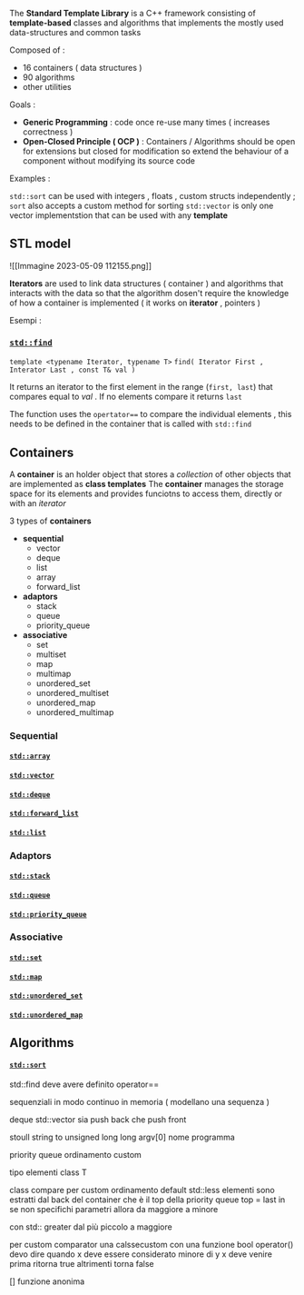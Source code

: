 The **Standard Template Library** is a C++ framework consisting of **template-based** classes and algorithms that implements the mostly used data-structures and common tasks

Composed of : 
+ 16 containers ( data structures )
+ 90 algorithms
+ other utilities

Goals : 
+ **Generic Programming** : code once re-use many times ( increases correctness )
+ **Open-Closed Principle ( OCP )** : Containers / Algorithms should be open for extensions but closed for modification so extend the behaviour of a component without modifying its source code

Examples :

`std::sort` can be used with integers , floats , custom structs independently ; `sort` also accepts a custom method for sorting
`std::vector` is only one vector implementstion that can be used with any **template**

## STL model

![[Immagine 2023-05-09 112155.png]]

**Iterators** are used to link data structures ( container ) and algorithms that interacts with the data so that the algorithm dosen't require the knowledge of how a container is implemented ( it works on **iterator** , pointers ) 

Esempi : 

### [`std::find`](https://cplusplus.com/reference/algorithm/find/)

`template <typename Iterator, typename T>`
`find( Iterator First , Interator Last , const T& val )`

It returns an iterator to the first element in the range (`first, last`) that compares equal to _val_ . If no elements compare it returns `last` 

The function uses the `opertator==` to compare the individual elements , this needs to be defined in the container that is called with `std::find`

## Containers

A **container** is an holder object that stores a _collection_ of other objects that are implemented as **class templates** 
The **container** manages the storage space for its elements and provides funciotns to access them, directly or with an _iterator_

3 types of **containers**
+ **sequential**
	+ vector
	+ deque
	+ list
	+ array
	+ forward_list
+ **adaptors**
	+ stack
	+ queue
	+ priority_queue
+ **associative**
	+ set
	+ multiset
	+ map
	+ multimap
	+ unordered_set
	+ unordered_multiset
	+ unordered_map
	+ unordered_multimap

### Sequential

#### [`std::array`](https://cplusplus.com/reference/array/array/)

#### [`std::vector`](https://cplusplus.com/reference/vector/vector/)

#### [`std::deque`](https://cplusplus.com/reference/deque/deque)

#### [`std::forward_list`](https://cplusplus.com/reference/forward_list/forward_list/?kw=forward_list+)

#### [`std::list`](https://cplusplus.com/reference/list/list/)

### Adaptors

#### [`std::stack`](https://cplusplus.com/reference/stack/stack/)

#### [`std::queue`](https://cplusplus.com/reference/queue/queue)

#### [`std::priority_queue`](https://cplusplus.com/reference/queue/priority_queue/?kw=priority_queue+)

### Associative

#### [`std::set`](https://cplusplus.com/reference/set/set)

#### [`std::map`](https://cplusplus.com/reference/map/map)

#### [`std::unordered_set`](https://cplusplus.com/reference/unordered_set/unordered_set/?kw=unordered_set)

#### [`std::unordered_map`](https://cplusplus.com/reference/unordered_map/unordered_map/?kw=unordered_map+)

## Algorithms

#### [`std::sort`](https://cplusplus.com/reference/algorithm/sort/?kw=sort)

std::find deve avere definito operator== 

sequenziali in modo continuo in memoria ( modellano una sequenza )

deque std::vector sia push back che push front

stoull string to unsigned long long  argv[0] nome programma

priority queue 
ordinamento custom

tipo elementi class T

class compare per custom ordinamento
default std::less
elementi sono estratti dal back del container che è il top della priority queue top = last in
se non specifichi parametri allora da maggiore a minore 

con std:: greater dal più piccolo a maggiore

per custom comparator
una calssecustom con una funzione bool operator()
devo dire quando x deve essere considerato minore di y
x deve venire prima ritorna true altrimenti torna false

[] funzione anonima 